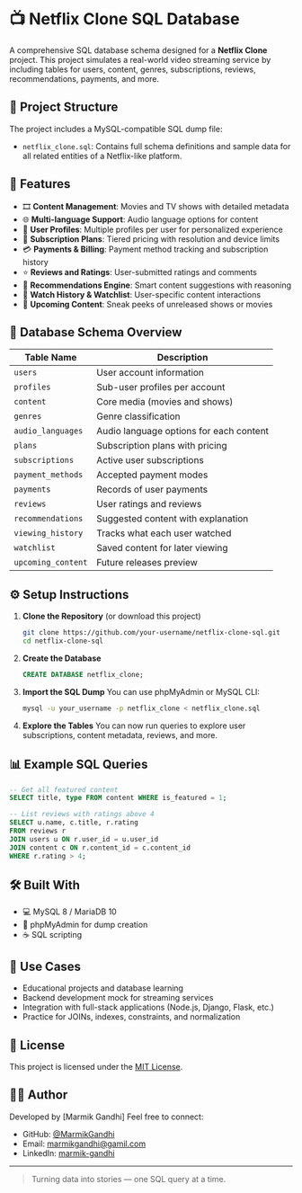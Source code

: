 
# 📺 Netflix Clone SQL Database

A comprehensive SQL database schema designed for a **Netflix Clone** project. This project simulates a real-world video streaming service by including tables for users, content, genres, subscriptions, reviews, recommendations, payments, and more.

## 📂 Project Structure

The project includes a MySQL-compatible SQL dump file:

- `netflix_clone.sql`: Contains full schema definitions and sample data for all related entities of a Netflix-like platform.

## 🧰 Features

- 🎞️ **Content Management**: Movies and TV shows with detailed metadata
- 🌐 **Multi-language Support**: Audio language options for content
- 👤 **User Profiles**: Multiple profiles per user for personalized experience
- 📄 **Subscription Plans**: Tiered pricing with resolution and device limits
- 💳 **Payments & Billing**: Payment method tracking and subscription history
- ⭐ **Reviews and Ratings**: User-submitted ratings and comments
- 🔁 **Recommendations Engine**: Smart content suggestions with reasoning
- 📝 **Watch History & Watchlist**: User-specific content interactions
- 🔮 **Upcoming Content**: Sneak peeks of unreleased shows or movies

## 🧱 Database Schema Overview

| Table Name          | Description |
|---------------------|-------------|
| `users`             | User account information |
| `profiles`          | Sub-user profiles per account |
| `content`           | Core media (movies and shows) |
| `genres`            | Genre classification |
| `audio_languages`   | Audio language options for each content |
| `plans`             | Subscription plans with pricing |
| `subscriptions`     | Active user subscriptions |
| `payment_methods`   | Accepted payment modes |
| `payments`          | Records of user payments |
| `reviews`           | User ratings and reviews |
| `recommendations`   | Suggested content with explanation |
| `viewing_history`   | Tracks what each user watched |
| `watchlist`         | Saved content for later viewing |
| `upcoming_content`  | Future releases preview |

## ⚙️ Setup Instructions

1. **Clone the Repository** (or download this project)
   ```bash
   git clone https://github.com/your-username/netflix-clone-sql.git
   cd netflix-clone-sql
   ```

2. **Create the Database**
   ```sql
   CREATE DATABASE netflix_clone;
   ```

3. **Import the SQL Dump**
   You can use phpMyAdmin or MySQL CLI:
   ```bash
   mysql -u your_username -p netflix_clone < netflix_clone.sql
   ```

4. **Explore the Tables**
   You can now run queries to explore user subscriptions, content metadata, reviews, and more.

## 📊 Example SQL Queries

```sql
-- Get all featured content
SELECT title, type FROM content WHERE is_featured = 1;

-- List reviews with ratings above 4
SELECT u.name, c.title, r.rating
FROM reviews r
JOIN users u ON r.user_id = u.user_id
JOIN content c ON r.content_id = c.content_id
WHERE r.rating > 4;
```

## 🛠 Built With

- 💻 MySQL 8 / MariaDB 10
- 📐 phpMyAdmin for dump creation
- ☕ SQL scripting

## 📌 Use Cases

- Educational projects and database learning
- Backend development mock for streaming services
- Integration with full-stack applications (Node.js, Django, Flask, etc.)
- Practice for JOINs, indexes, constraints, and normalization

## 📃 License

This project is licensed under the [MIT License](LICENSE).

## 🙋‍♀️ Author

Developed by [Marmik Gandhi]
Feel free to connect:  
- GitHub: [@MarmikGandhi](https://github.com/MarmikGandhi)
- Email: [marmikgandhi@gamil.com](mailto:marmikgandhi@gamil.com)
- LinkedIn: [marmik-gandhi](https://www.linkedin.com/in/marmik-gandhi-006a55323/)

---

> Turning data into stories — one SQL query at a time.
